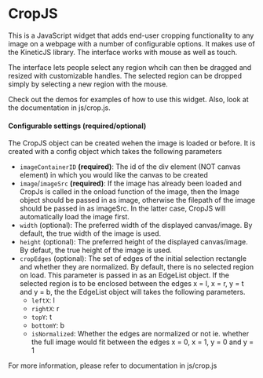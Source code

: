 CropJS
======
This is a JavaScript widget that adds end-user cropping functionality to any image on a webpage with a number of configurable options. It makes use of the KineticJS library. The interface works with mouse as well as touch.

The interface lets people select any region whcih can then be dragged and resized with customizable handles. The selected region can be dropped simply by selecting a new region with the mouse.

Check out the demos for examples of how to use this widget. Also, look at the documentation in js/crop.js.

#### Configurable settings (required/optional)

The CropJS object can be created wehen the image is loaded or before. It is created with a config object which takes the following parameters
- ``` imageContainerID ``` **(required)**: The id of the div element (NOT canvas element) in which you would like the canvas to be created
- ``` image ```/``` imageSrc ``` **(required)**: If the image has already been loaded and CropJs is called in the onload function of the image, then the Image object should be passed in as image, otherwise the filepath of the image should be passed in as imageSrc. In the latter case, CropJS will automatically load the image first.
- ``` width ``` (optional): The preferred width of the displayed canvas/image. By default, the true width of the image is used.
- ``` height ``` (optional): The preferred height of the displayed canvas/image. By defaut, the true height of the image is used.
- ``` cropEdges ``` (optional): The set of edges of the initial selection rectangle and whether they are normalized. By default, there is no selected region on load. This parameter is passed in as an EdgeList object. If the selected region is to be enclosed between the edges x = l, x = r, y = t and y = b, the the EdgeList object will takes the following parameters.
    * ``` leftX ```: l
    * ``` rightX ```: r
    * ``` topY ```: t
    * ``` bottomY ```: b
    * ``` isNormalized ```: Whether the edges are normalized or not ie. whether the full image would fit between the edges x = 0, x = 1, y = 0 and y = 1
    
For more information, please refer to documentation in js/crop.js


    
